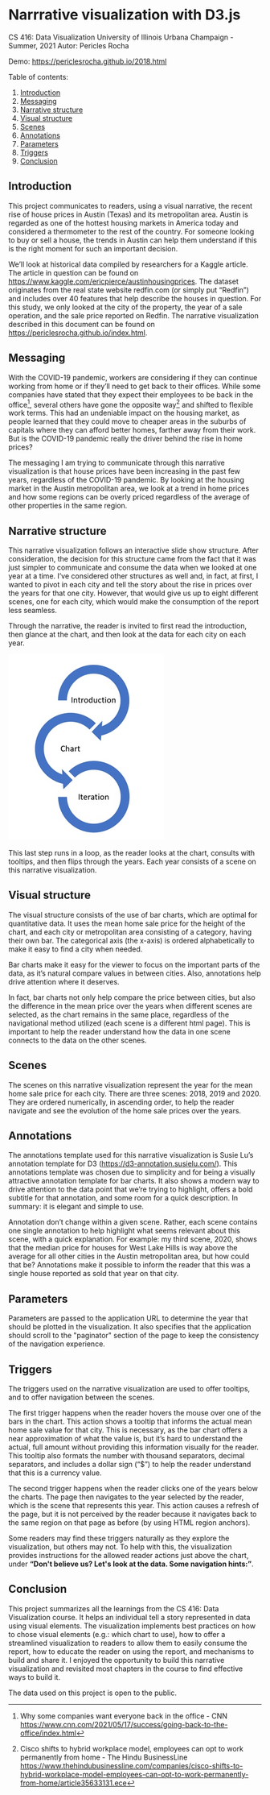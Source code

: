 # Narrrative visualization with D3.js

CS 416: Data Visualization
University of Illinois Urbana Champaign - Summer, 2021
Autor: Pericles Rocha

Demo: https://periclesrocha.github.io/2018.html

Table of contents:

1. [Introduction](#introduction)
2. [Messaging](#Messaging)
3. [Narrative structure](#Narrative_structure)
4. [Visual structure](#Visual_structure)
5. [Scenes](#Scenes)
6. [Annotations](#Annotations)
7. [Parameters](#Parameters)
8. [Triggers](#Triggers)
9. [Conclusion](#Conclusion)

## Introduction <a name="introduction"></a>
This project communicates to readers, using a visual narrative, the recent rise of house prices in Austin (Texas) and its metropolitan area. Austin is regarded as one of the hottest housing markets in America today and considered a thermometer to the rest of the country. For someone looking to buy or sell a house, the trends in Austin can help them understand if this is the right moment for such an important decision.

We’ll look at historical data compiled by researchers for a Kaggle article. The article in question can be found on https://www.kaggle.com/ericpierce/austinhousingprices. The dataset originates from the real state website redfin.com (or simply put “Redfin”) and includes over 40 features that help describe the houses in question. For this study, we only looked at the city of the property, the year of a sale operation, and the sale price reported on Redfin.
The narrative visualization described in this document can be found on https://periclesrocha.github.io/index.html. 

## Messaging <a name="Messaging"></a>
With the COVID-19 pandemic, workers are considering if they can continue working from home or if they’ll need to get back to their offices. While some companies have stated that they expect their employees to be back in the office[^1], several others have gone the opposite way[^2] and shifted to flexible work terms. This had an undeniable impact on the housing market, as people learned that they could move to cheaper areas in the suburbs of capitals where they can afford better homes, farther away from their work. But is the COVID-19 pandemic really the driver behind the rise in home prices?

The messaging I am trying to communicate through this narrative visualization is that house prices have been increasing in the past few years, regardless of the COVID-19 pandemic. By looking at the housing market in the Austin metropolitan area, we look at a trend in home prices and how some regions can be overly priced regardless of the average of other properties in the same region.

## Narrative structure <a name="Narrative_structure"></a>
This narrative visualization follows an interactive slide show structure. After consideration, the decision for this structure came from the fact that it was just simpler to communicate and consume the data when we looked at one year at a time. I’ve considered other structures as well and, in fact, at first, I wanted to pivot in each city and tell the story about the rise in prices over the years for that one city. However, that would give us up to eight different scenes, one for each city, which would make the consumption of the report less seamless.

Through the narrative, the reader is invited to first read the introduction, then glance at the chart, and then look at the data for each city on each year. 

![Flow of the narrative](img/flow.jpg)

This last step runs in a loop, as the reader looks at the chart, consults with tooltips, and then flips through the years. Each year consists of a scene on this narrative visualization. 

## Visual structure <a name="Visual_structure"></a>
The visual structure consists of the use of bar charts, which are optimal for quantitative data. It uses the mean home sale price for the height of the chart, and each city or metropolitan area consisting of a category, having their own bar. The categorical axis (the x-axis) is ordered alphabetically to make it easy to find a city when needed.

Bar charts make it easy for the viewer to focus on the important parts of the data, as it’s natural compare values in between cities. Also, annotations help drive attention where it deserves.

In fact, bar charts not only help compare the price between cities, but also the difference in the mean price over the years when different scenes are selected, as the chart remains in the same place, regardless of the navigational method utilized (each scene is a different html page). This is important to help the reader understand how the data in one scene connects to the data on the other scenes. 

## Scenes <a name="Scenes"></a>
The scenes on this narrative visualization represent the year for the mean home sale price for each city. There are three scenes: 2018, 2019 and 2020. They are ordered numerically, in ascending order, to help the reader navigate and see the evolution of the home sale prices over the years. 

## Annotations <a name="Annotations"></a>
The annotations template used for this narrative visualization is Susie Lu’s annotation template for D3 (https://d3-annotation.susielu.com/). This annotations template was chosen due to simplicity and for being a visually attractive annotation template for bar charts. It also shows a modern way to drive attention to the data point that we’re trying to highlight, offers a bold subtitle for that annotation, and some room for a quick description. In summary: it is elegant and simple to use.

Annotation don’t change within a given scene. Rather, each scene contains one single annotation to help highlight what seems relevant about this scene, with a quick explanation. For example: my third scene, 2020, shows that the median price for houses for West Lake Hills is way above the average for all other cities in the Austin metropolitan area, but how could that be? Annotations make it possible to inform the reader that this was a single house reported as sold that year on that city.

## Parameters <a name="Parameters"></a>
Parameters are passed to the application URL to determine the year that should be plotted in the visualization. It also specifies that the application should scroll to the "paginator" section of the page to keep the consistency of the navigation experience. 

## Triggers <a name="Triggers"></a>
The triggers used on the narrative visualization are used to offer tooltips, and to offer navigation between the scenes. 

The first trigger happens when the reader hovers the mouse over one of the bars in the chart. This action shows a tooltip that informs the actual mean home sale value for that city. This is necessary, as the bar chart offers a near approximation of what the value is, but it’s hard to understand the actual, full amount without providing this information visually for the reader. This tooltip also formats the number with thousand separators, decimal separators, and includes a dollar sign (“$”) to help the reader understand that this is a currency value.

The second trigger happens when the reader clicks one of the years below the charts. The page then navigates to the year selected by the reader, which is the scene that represents this year. This action causes a refresh of the page, but it is not perceived by the reader because it navigates back to the same region on that page as before (by using HTML region anchors).

Some readers may find these triggers naturally as they explore the visualization, but others may not. To help with this, the visualization provides instructions for the allowed reader actions just above the chart, under **“Don't believe us? Let's look at the data. Some navigation hints:”**.

## Conclusion <a name="Conclusion"></a>
This project summarizes all the learnings from the CS 416: Data Visualization course. It helps an individual tell a story represented in data using visual elements. The visualization implements best practices on how to chose visual elements (e.g.: which chart to use), how to offer a streamlined visualization to readers to allow them to easily consume the report, how to educate the reader on using the report, and mechanisms to build and share it. I enjoyed the opportunity to build this narrative visualization and revisited most chapters in the course to find effective ways to build it.

The data used on this project is open to the public.

[^1]:Why some companies want everyone back in the office - CNN https://www.cnn.com/2021/05/17/success/going-back-to-the-office/index.html 
[^2]:Cisco shifts to hybrid workplace model, employees can opt to work permanently from home - The Hindu BusinessLine https://www.thehindubusinessline.com/companies/cisco-shifts-to-hybrid-workplace-model-employees-can-opt-to-work-permanently-from-home/article35633131.ece 
